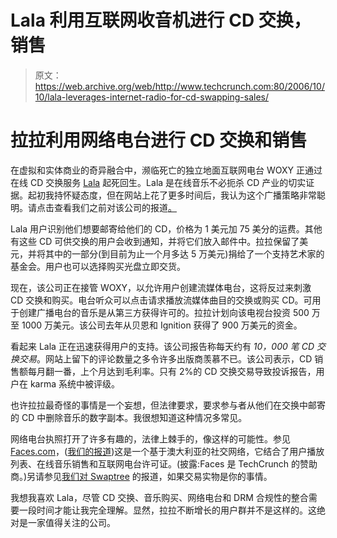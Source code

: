 # Lala 利用互联网收音机进行 CD 交换，销售 

> 原文：<https://web.archive.org/web/http://www.techcrunch.com:80/2006/10/10/lala-leverages-internet-radio-for-cd-swapping-sales/>

# 拉拉利用网络电台进行 CD 交换和销售

在虚拟和实体商业的奇异融合中，濒临死亡的独立地面互联网电台 WOXY 正通过在线 CD 交换服务 [Lala](https://web.archive.org/web/20221003223423/http://lala.com/) 起死回生。Lala 是在线音乐不必扼杀 CD 产业的切实证据。起初我持怀疑态度，但在网站上花了更多时间后，我认为这个广播策略非常聪明。请点击查看我们之前对该公司的报道[。](https://web.archive.org/web/20221003223423/http://www.beta.techcrunch.com/2006/03/07/lalalalalalaanother-way-to-share-music/)

Lala 用户识别他们想要邮寄给他们的 CD，价格为 1 美元加 75 美分的运费。其他有这些 CD 可供交换的用户会收到通知，并将它们放入邮件中。拉拉保留了美元，并将其中的一部分(到目前为止一个月多达 5 万美元)捐给了一个支持艺术家的基金会。用户也可以选择购买光盘立即交货。

现在，该公司正在接管 WOXY，以允许用户创建流媒体电台，这将反过来刺激 CD 交换和购买。电台听众可以点击请求播放流媒体曲目的交换或购买 CD。可用于创建广播电台的音乐是从第三方获得许可的。拉拉计划向该电视台投资 500 万至 1000 万美元。该公司去年从贝恩和 Ignition 获得了 900 万美元的资金。

看起来 Lala 正在迅速获得用户的支持。该公司报告称每天约有 *10，000 笔 CD 交换交易*。网站上留下的评论数量之多令许多出版商羡慕不已。该公司表示，CD 销售额每月翻一番，上个月达到毛利率。只有 2%的 CD 交换交易导致投诉报告，用户在 karma 系统中被评级。

也许拉拉最奇怪的事情是一个妄想，但法律要求，要求参与者从他们在交换中邮寄的 CD 中删除音乐的数字副本。我很想知道这种情况多常见。

网络电台执照打开了许多有趣的，法律上棘手的，像这样的可能性。参见[Faces.com](https://web.archive.org/web/20221003223423/http://faces.com/)，([我们的报道](https://web.archive.org/web/20221003223423/http://www.beta.techcrunch.com/2006/08/30/facescom-could-shake-up-social-networking/))这是一个基于澳大利亚的社交网络，它结合了用户播放列表、在线音乐销售和互联网电台许可证。(披露:Faces 是 TechCrunch 的赞助商。)另请参见[我们对 Swaptree](https://web.archive.org/web/20221003223423/https://beta.techcrunch.com/tag/swaptree) 的报道，如果交易实物是你的事情。

我想我喜欢 Lala，尽管 CD 交换、音乐购买、网络电台和 DRM 合规性的整合需要一段时间才能让我完全理解。显然，拉拉不断增长的用户群并不是这样的。这绝对是一家值得关注的公司。